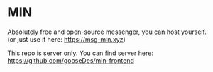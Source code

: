 # MIN
Absolutely free and open-source messenger, you can host yourself.  
(or just use it here: https://msg-min.xyz)  

This repo is server only. You can find server here: https://github.com/gooseDes/min-frontend